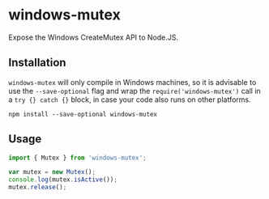 # windows-mutex

Expose the Windows CreateMutex API to Node.JS.

## Installation

`windows-mutex` will only compile in Windows machines, so it is advisable
to use the `--save-optional` flag and wrap the
`require('windows-mutex')` call in a `try {} catch {}` block, in case your
code also runs on other platforms.

```
npm install --save-optional windows-mutex
```

## Usage

```javascript
import { Mutex } from 'windows-mutex';

var mutex = new Mutex();
console.log(mutex.isActive());
mutex.release();
```
